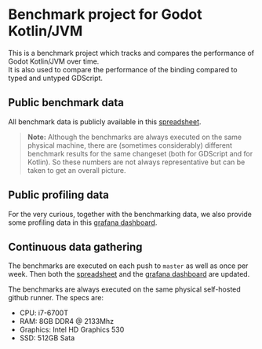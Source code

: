 # Benchmark project for Godot Kotlin/JVM

This is a benchmark project which tracks and compares the performance of Godot Kotlin/JVM over time.  
It is also used to compare the performance of the binding compared to typed and untyped GDScript.

## Public benchmark data
All benchmark data is publicly available in this [spreadsheet](https://docs.google.com/spreadsheets/d/1aIclio2oYs_ua_4tENVjfn-OrwKkgVSCRfo50NTMve0/edit?usp=sharing).

> **Note:** Although the benchmarks are always executed on the same physical machine, there are (sometimes considerably) different benchmark results for the same changeset (both for GDScript and for Kotlin). So these numbers are not always representative but can be taken to get an overall picture.

## Public profiling data
For the very curious, together with the benchmarking data, we also provide some profiling data in this [grafana dashboard](TBD).

## Continuous data gathering
The benchmarks are executed on each push to `master` as well as once per week. Then both the [spreadsheet](https://docs.google.com/spreadsheets/d/1aIclio2oYs_ua_4tENVjfn-OrwKkgVSCRfo50NTMve0/edit?usp=sharing) and the [grafana dashboard](TBD) are updated.

The benchmarks are always executed on the same physical self-hosted github runner. The specs are:
- CPU: i7-6700T
- RAM: 8GB DDR4 @ 2133Mhz 
- Graphics: Intel HD Graphics 530
- SSD: 512GB Sata
